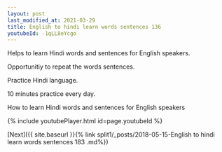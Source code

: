 ```yaml
---
layout: post
last_modified_at: 2021-03-29
title: English to hindi learn words sentences 136 
youtubeId: -1qLL8eYcgo
---
```

 
 
Helps to learn Hindi words and sentences for English speakers.

Opportunitiy to repeat the words sentences. 

Practice Hindi language. 
 
10 minutes practice every day. 
 
How to learn Hindi words and sentences for English speakers 
 
{% include youtubePlayer.html id=page.youtubeId %}
 
 
[Next]({{ site.baseurl }}{% link  split1/_posts/2018-05-15-English to hindi learn words sentences 183 .md%})
 
